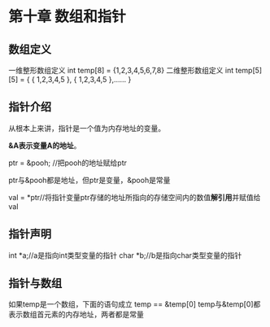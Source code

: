 # 第十章 数组和指针
## 数组定义
一维整形数组定义
int temp[8] = {1,2,3,4,5,6,7,8}
二维整形数组定义
int temp[5][5] = {
    {
        1,2,3,4,5
    },
    {
        1,2,3,4,5
    },......
}


## 指针介绍
从根本上来讲，指针是一个值为内存地址的变量。

**&A表示变量A的地址**。

ptr = &pooh; //把pooh的地址赋给ptr

ptr与&pooh都是地址，但ptr是变量，&pooh是常量

val = *ptr//将指针变量ptr存储的地址所指向的存储空间内的数值**解引用**并赋值给val

## 指针声明
int *a;//a是指向int类型变量的指针
char *b;//b是指向char类型变量的指针

## 指针与数组

如果temp是一个数组，下面的语句成立
temp == &temp[0]
temp与&temp[0]都表示数组首元素的内存地址，两者都是常量
